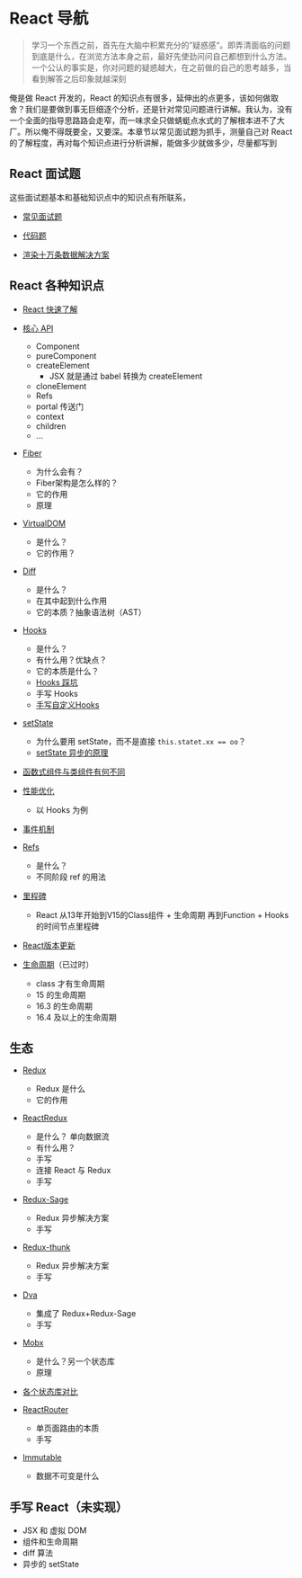 # React 导航

> 学习一个东西之前，首先在大脑中积累充分的”疑惑感“。即弄清面临的问题到底是什么，在浏览方法本身之前，最好先使劲问问自己都想到什么方法。一个公认的事实是，你对问题的疑惑越大，在之前做的自己的思考越多，当看到解答之后印象就越深刻

俺是做 React 开发的，React 的知识点有很多，延伸出的点更多，该如何做取舍？我们是要做到事无巨细逐个分析，还是针对常见问题进行讲解。我认为，没有一个全面的指导思路路会走窄，而一味求全只做蜻蜓点水式的了解根本进不了大厂。所以俺不得既要全，又要深。本章节以常见面试题为抓手，测量自己对 React 的了解程度，再对每个知识点进行分析讲解，能做多少就做多少，尽量都写到

## React 面试题

这些面试题基本和基础知识点中的知识点有所联系，

-   [常见面试题](./面试题/)
-   [代码题](./面试题/代码题)

-   [渲染十万条数据解决方案](./面试题/渲染十万条数据解决方案)

## React 各种知识点

-   [React 快速了解](./React快速了解)
-   [核心 API](./核心API)
    -   Component
    -   pureComponent
    -   createElement
        -   JSX 就是通过 babel 转换为 createElement
    -   cloneElement
    -   Refs
    -   portal 传送门
    -   context
    -   children
    -   ...
-   [Fiber](./Fiber)
    -   为什么会有？
    -   Fiber架构是怎么样的？
    -   它的作用
    -   原理
-   [VirtualDOM](./VirtualDOM)
    -   是什么？
    -   它的作用？
-   [Diff](./Diff)
    -   是什么？
    -   在其中起到什么作用
    -   它的本质？抽象语法树（AST）
-   [Hooks](./Hooks)
    -   是什么？
    -   有什么用？优缺点？
    -   它的本质是什么？
    -   [Hooks 踩坑](./Hooks踩坑)
    -   手写 Hooks
    -   [手写自定义Hooks](./手写自定义Hooks)
-   [setState](./快问快答setState)
    -   为什么要用 setState，而不是直接 `this.statet.xx == oo`？
    -   [setState 异步的原理](./setState)
-   [函数式组件与类组件有何不同](./函数式组件与类组件有何不同)
-   [性能优化](./性能优化)
    -   以 Hooks 为例

-   [事件机制](./事件机制)
-   [Refs](./Refs)
    -   是什么？
    -   不同阶段 ref 的用法
-   [里程碑](./里程碑)
    -   React 从13年开始到V15的Class组件 + 生命周期 再到Function + Hooks 的时间节点里程碑

-   [React版本更新](./React版本更新)
-   [生命周期](./生命周期)（已过时）
    -   class 才有生命周期
    -   15 的生命周期
    -   16.3 的生命周期
    -   16.4 及以上的生命周期

## 生态

-   [Redux](./生态/从Redux说起，到手写，再到状态管理)
    -   Redux 是什么
    -   它的作用

-   [ReactRedux](./生态/ReactRedux)
    -   是什么？ 单向数据流
    -   有什么用？
    -   手写
    -   连接 React 与 Redux
    -   手写
-   [Redux-Sage](./生态/Redux-Sage)
    -   Redux 异步解决方案
    -   手写
-   [Redux-thunk](./生态/Redux-thunk)
    -   Redux 异步解决方案
    -   手写
-   [Dva](./生态/Dva)
    -   集成了 Redux+Redux-Sage
    -   手写
-   [Mobx](./生态/Mobx)
    -   是什么？另一个状态库
    -   原理
-   [各个状态库对比](./生态/状态管理)
-   [ReactRouter](./生态/ReactRouter)
    -   单页面路由的本质
    -   手写
-   [Immutable](./生态/Immutable)
    -   数据不可变是什么

## 手写 React（未实现）

-   JSX 和 虚拟 DOM
-   组件和生命周期
-   diff 算法
-   异步的 setState
